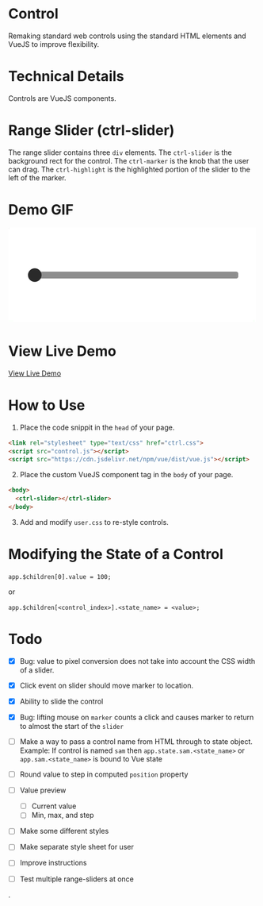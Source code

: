 # Control

Remaking standard web controls using the standard HTML elements and VueJS to improve flexibility.

# Technical Details

Controls are VueJS components.

# Range Slider (ctrl-slider)

The range slider contains three `div` elements. The `ctrl-slider` is the background rect for the control. The `ctrl-marker` is the knob that the user can drag. The `ctrl-highlight` is the highlighted portion of the slider to the left of the marker.

# Demo GIF

[![](./demo.gif)](https://regularmemory.blog/Control/)

# View Live Demo

[View Live Demo](https://regularmemory.blog/Control/)

# How to Use

1. Place the code snippit in the `head` of your page.

``` html
<link rel="stylesheet" type="text/css" href="ctrl.css">
<script src="control.js"></script>
<script src="https://cdn.jsdelivr.net/npm/vue/dist/vue.js"></script>
```

2. Place the custom VueJS component tag in the `body` of your page.

``` html
<body>
  <ctrl-slider></ctrl-slider>
</body>
```

3. Add and modify `user.css` to re-style controls.

# Modifying the State of a Control

`app.$children[0].value = 100;`

or

`app.$children[<control_index>].<state_name> = <value>;`

# Todo

- [x] Bug: value to pixel conversion does not take into account the CSS width of a slider.
- [x] Click event on slider should move marker to location.
- [x] Ability to slide the control
- [x] Bug: lifting mouse on `marker` counts a click and causes marker to return to almost the start of the `slider`

- [ ] Make a way to pass a control name from HTML through to state object. Example: If control is named `sam` then `app.state.sam.<state_name>` or `app.sam.<state_name>` is bound to Vue state

- [ ] Round value to step in computed `position` property

- [ ] Value preview
    - [ ] Current value
    - [ ] Min, max, and step

- [ ] Make some different styles

- [ ] Make separate style sheet for user

- [ ] Improve instructions

- [ ] Test multiple range-sliders at once














.
